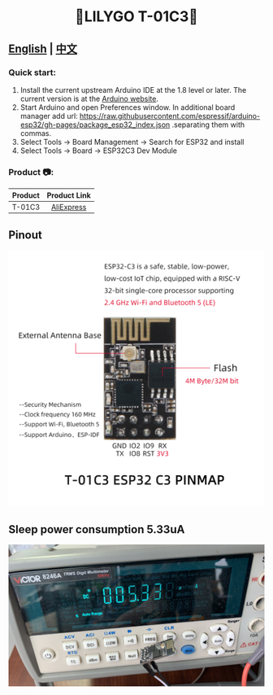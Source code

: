 <h1 align = "center">🌟LILYGO T-01C3🌟</h1>

## **[English](./README.MD) | [中文](./README_CN.MD)**

<h3 align = "left">Quick start:</h3>

1. Install the current upstream Arduino IDE at the 1.8 level or later. The current version is at the [Arduino website](http://www.arduino.cc/en/main/software).
2. Start Arduino and open Preferences window. In additional board manager add url: https://raw.githubusercontent.com/espressif/arduino-esp32/gh-pages/package_esp32_index.json .separating them with commas.
3. Select Tools -> Board Management -> Search for ESP32 and install
4. Select Tools -> Board -> ESP32C3 Dev Module


<h3 align = "left">Product 📷:</h3>

| Product |                            Product  Link                            |
| :-----: | :-----------------------------------------------------------------: |
| T-01C3  | [AliExpress](https://www.aliexpress.com/item/1005003538055090.html) |

## Pinout

![](image/T-01C3pin.jpg)


## Sleep power consumption 5.33uA

![](image/deepsleep.png)
